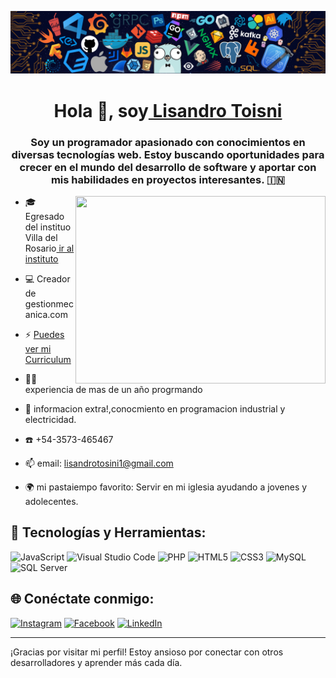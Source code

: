 ![Github Banner](https://github.com/Jaydeep-Yadav/Jaydeep-Yadav/blob/main/banner.png)
<h1 align="center">Hola 👋, soy<a href="https://www.linkedin.com/in/lisandro-tosini-b38a17163/" target="blank">
Lisandro Toisni</a></h1>
<h3 align="center">Soy un programador apasionado con conocimientos en diversas tecnologías web. Estoy buscando oportunidades para crecer en el mundo del desarrollo de software y aportar con mis habilidades en proyectos interesantes. &#127470;&#127475</h3>

<a target="_blank" align="center">
  <img align="right" top="500" height="300" width="400"  src="https://owaisnoor.info/blog/wp-content/uploads/2019/03/maxresdefault.jpg">

</a>

- 🎓 Egresado del instituo Villa del Rosario<a href="https://www.ispc.edu.ar/" target="blank"> ir al instituto</a>

- 💻 Creador de gestionmecanica.com

- ⚡ <a href="https://tosinilisandro.github.io/" target="blank"> Puedes ver mi Curriculum</a>

-   👨‍💻  experiencia de mas de un año progrmando
  
- 🧐 informacion extra!,conocmiento en programacion industrial y electricidad. 

- ☎️ +54-3573-465467
  
- 📫 email: lisandrotosini1@gmail.com

- 🌍 mi pastaiempo favorito: Servir en mi iglesia ayudando a jovenes y adolecentes.  

## 🚀 Tecnologías y Herramientas:

![JavaScript](https://img.shields.io/badge/-JavaScript-F7DF1E?style=flat-square&logo=JavaScript&logoColor=black)
![Visual Studio Code](https://img.shields.io/badge/-Visual%20Studio%20Code-007ACC?style=flat-square&logo=Visual%20Studio%20Code&logoColor=white)
![PHP](https://img.shields.io/badge/-PHP-777BB4?style=flat-square&logo=php&logoColor=white)
![HTML5](https://img.shields.io/badge/-HTML5-E34F26?style=flat-square&logo=HTML5&logoColor=white)
![CSS3](https://img.shields.io/badge/-CSS3-1572B6?style=flat-square&logo=CSS3&logoColor=white)
![MySQL](https://img.shields.io/badge/-MySQL-4479A1?style=flat-square&logo=MySQL&logoColor=white)
![SQL Server](https://img.shields.io/badge/-SQL%20Server-CC2927?style=flat-square&logo=Microsoft%20SQL%20Server&logoColor=white)

## 🌐 Conéctate conmigo:

[![Instagram](https://img.shields.io/badge/-Instagram-E4405F?style=flat-square&logo=Instagram&logoColor=white)](https://www.instagram.com/lisandrotosini1/)
[![Facebook](https://img.shields.io/badge/-Facebook-1877F2?style=flat-square&logo=Facebook&logoColor=white)](https://www.facebook.com/li.tosini/)
[![LinkedIn](https://img.shields.io/badge/-LinkedIn-0077B5?style=flat-square&logo=LinkedIn&logoColor=white)](https://www.linkedin.com/in/lisandro-tosini-b38a17163/)


---

¡Gracias por visitar mi perfil! Estoy ansioso por conectar con otros desarrolladores y aprender más cada día.

